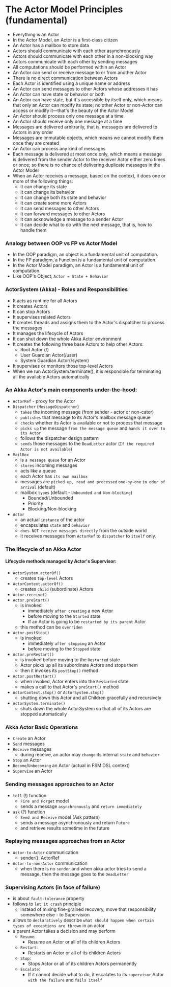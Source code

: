 # The Actor Model Principles (fundamental)
 - Everything is an Actor
 - In the Actor Model, an Actor is a first-class citizen
 - An Actor has a mailbox to store data
 - Actors should communicate with each other asynchronously
 - Actors should communicate with each other in a non-blocking way
 - Actors communicate with each other by sending messages
 - All computations should be performed within an Actor
 - An Actor can send or receive message to or from another Actor
 - There is no direct communication between Actors
 - Each Actor is identified using a unique name or address
 - An Actor can send messages to other Actors whose addresses it has
 - An Actor can have state or behavior or both
 - An Actor can have state, but it's accessible by itself only, which means that only an Actor can modify its state; no other Actor or non-Actor can access or modify it—that's the beauty of the Actor Model
 - An Actor should process only one message at a time
 - An Actor should receive only one message at a time
 - Messages are delivered arbitrarily, that is, messages are delivered to Actors in any order
 - Messages are immutable objects, which means we cannot modify them once they are created
 - An Actor can process any kind of messages
 - Each message is delivered at most once only, which means a message is delivered from the sender Actor to the receiver Actor either zero times or once; so there is no chance of delivering duplicate messages in the Actor Model 
 - When an Actor receives a message, based on the context, it does one or more of the following things:
   - It can change its state
   - It can change its behavior
   - It can change both its state and behavior
   - It can create some more Actors
   - It can send messages to other Actors
   - It can forward messages to other Actors
   - It can acknowledge a message to a sender Actor
   - It can decide what to do with the next message, that is, how to handle them

### Analogy between OOP vs FP vs Actor Model
 - In the OOP paradigm, an object is a fundamental unit of computation.
 - In the FP paradigm, a Function is a fundamental unit of computation.
 - In the Actor Model paradigm, an Actor is a fundamental unit of computation.
 - Like OOP's Object, `Actor = State + Behavior`

### ActorSystem (Akka) - Roles and Responsibilities
 - It acts as runtime for all Actors
 - It creates Actors
 - It can stop Actors
 - It supervises related Actors
 - It creates threads and assigns them to the Actor's dispatcher to process the messages
 - It manages the lifecycle of Actors
 - It can shut down the whole Akka Actor environment
 - It creates the following three base Actors to help other Actors:
   - Root Actor (/)
   - User Guardian Actor(/user)
   - System Guardian Actor(/system)
 - It supervises or monitors those top-level Actors
 - When we run ActorSystem.terminate(), it is responsible for terminating all the available Actors automatically

### An Akka Actor's main components under-the-hood:
 - `ActorRef` - proxy for the Actor
 - `Dispatcher` (`MessageDispatcher`)
    - `takes` the incoming message (from sender - actor or non-cator)
    - `publishes` that message to its Actor's mailbox message queue 
    - `checks` whether its Actor is available or not to process that message
    - `picks up` the message `from the message queue` and `hands it over to its Actor`
    - follows the dispatcher design pattern
    - `sends` those messages to the `DeadLetter` actor (`If the required Actor is not available`)
 - `MailBox`
   - is `a message queue` for an Actor
   - `stores` incoming messages
   - acts like a queue
   - each Actor has `its own mailbox`
   - messages are `picked up, read and processed` `one-by-one` `in oder of arrival` (default)
   - mailbox `types` (default - `Unbounded and Non-blocking`)
     - Bounded/Unbounded
     - Priority
     - Blocking/Non-blocking
 - `Actor` 
   - an actual `instance` of the actor
   - encapsulates `state` and `behavior`
   - `does NOT receive messages directly` from the outside world
   - it receives messages from `ActorRef` to `dispatcher` to `itself` only.

### The lifecycle of an Akka Actor
#### Lifecycle methods managed by Actor's Supervisor:
 - `ActorSystem.actorOf()`
   - creates `top-level` Actors
 - `ActorContext.actorOf()`
   - creates `child` (subordinate) Actors
 - `Actor.receive()`
 - `Actor.preStart()`
   - is invoked
     - immediately `after creating` a new Actor
     - before moving to the `Started` state
     - If an Actor is going to be `restarted by its parent` Actor
   - this method can be `overriden`
 - `Actor.postStop()`
   - is invoked
     - immediately `after stopping` an Actor
     - before moving to the `Stopped` state
 - `Actor.preRestart()`
   - is invoked before moving to the `Restarted` state
   - Actor picks up all its subordinate Actors and stops them
   - then it invokes its `postStop()` method
 - `Actor.postRestart()`
   - when invoked, Actor enters into the `Restarted` state
   - makes a call to that Actor's `preStart()` method
 - `ActorContext.stop()` or `ActorSystem.stop()`
   - shutting down this Actor and all Children gracefully and recursively
 - `ActorSystem.terminate()`
   - shuts down the whole ActorSystem so that all of its Actors are stopped automatically

### Akka Actor Basic Operations
 - `Create` an Actor
 - `Send` messages
 - `Receive` messages
   - during receive, an actor may `change` its internal `state` and `behavior`
 - `Stop` an Actor
 - `Become`/`Unbecoming` an Actor (actual in FSM DSL context)
 - `Supervise` an Actor

### Sending messages approaches to an Actor
 - `tell` (!) function
   - `Fire and Forget` model
   - sends a message `asynchronously` and `return immediately`
 - `ask` (?) function
   - `Send and Receive` model (Ask pattern)
   - sends a message asynchronously and return `Future`
   - and retrieve results sometime in the future

### Replaying messages approaches from an Actor
 - `Actor-to-Actor` communication
   - sender(): ActorRef
 - `Actor-to-non-Actor` communication
   - when there is no `sender` and when akka actor tries to send a message, then the message goes to the `DeadLetter`

### Supervising Actors (in face of failure)
 - is about `fault-tolerance` property
 - follows to `let it crash` principle
   - instead of mixing fine-grained recovery, move that responsibility somewhere else - to Supervision
 - allows to `declaratively` describe `what should happen when certain types of exceptions are thrown` in an actor
 - a parent Actor takes a decision and may perform
   - `Resume`:
     - Resume an Actor or all of its children Actors 
   - `Restart`:
     - Restarts an Actor or all of its children Actors
   - `Stop`:
     - Stops Actor or all of its children Actors permanently
   - `Escalate`:
     - If it cannot decide what to do, it escalates to its `supervisor` Actor `with the failure` and `fails itself`
